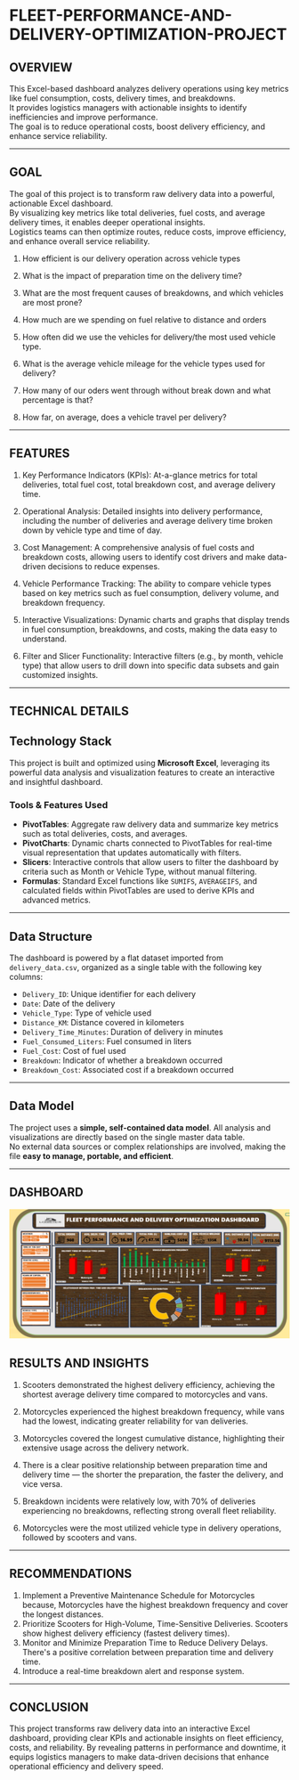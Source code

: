 # FLEET-PERFORMANCE-AND-DELIVERY-OPTIMIZATION-PROJECT

## OVERVIEW
This Excel-based dashboard analyzes delivery operations using key metrics like fuel consumption, costs, delivery times, and breakdowns.  
It provides logistics managers with actionable insights to identify inefficiencies and improve performance.  
The goal is to reduce operational costs, boost delivery efficiency, and enhance service reliability.

---

## GOAL

The goal of this project is to transform raw delivery data into a powerful, actionable Excel dashboard.  
By visualizing key metrics like total deliveries, fuel costs, and average delivery times, it enables deeper operational insights.  
Logistics teams can then optimize routes, reduce costs, improve efficiency, and enhance overall service reliability.

1. How efficient is our delivery operation across vehicle types
   
3. What is the impact of preparation time on the delivery time?
   
4. What are the most frequent causes of breakdowns, and which vehicles are most prone?
   
5. How much are we spending on fuel relative to distance and orders
   
6. How often did we use the vehicles for delivery/the most used vehicle type.
			
7. What is the average vehicle mileage for the vehicle types used for delivery?										
										
8. How many of our oders went through without break down and what percentage is that?										
										
9. How far, on average, does a vehicle travel per delivery?

---

## FEATURES

1. Key Performance Indicators (KPIs): At-a-glance metrics for total deliveries, total fuel cost, total breakdown cost, and average delivery time.

2. Operational Analysis: Detailed insights into delivery performance, including the number of deliveries and average delivery time broken down by vehicle type and time of day.

3. Cost Management: A comprehensive analysis of fuel costs and breakdown costs, allowing users to identify cost drivers and make data-driven decisions to reduce expenses.

4. Vehicle Performance Tracking: The ability to compare vehicle types based on key metrics such as fuel consumption, delivery volume, and breakdown frequency.

5. Interactive Visualizations: Dynamic charts and graphs that display trends in fuel consumption, breakdowns, and costs, making the data easy to understand.

6. Filter and Slicer Functionality: Interactive filters (e.g., by month, vehicle type) that allow users to drill down into specific data subsets and gain customized insights.

---

## TECHNICAL DETAILS

## Technology Stack

This project is built and optimized using **Microsoft Excel**, leveraging its powerful data analysis and visualization features to create an interactive and insightful dashboard.

### Tools & Features Used

- **PivotTables**: Aggregate raw delivery data and summarize key metrics such as total deliveries, costs, and averages.
- **PivotCharts**: Dynamic charts connected to PivotTables for real-time visual representation that updates automatically with filters.
- **Slicers**: Interactive controls that allow users to filter the dashboard by criteria such as Month or Vehicle Type, without manual filtering.
- **Formulas**: Standard Excel functions like `SUMIFS`, `AVERAGEIFS`, and calculated fields within PivotTables are used to derive KPIs and advanced metrics.

---

## Data Structure

The dashboard is powered by a flat dataset imported from `delivery_data.csv`, organized as a single table with the following key columns:

- `Delivery_ID`: Unique identifier for each delivery  
- `Date`: Date of the delivery  
- `Vehicle_Type`: Type of vehicle used  
- `Distance_KM`: Distance covered in kilometers  
- `Delivery_Time_Minutes`: Duration of delivery in minutes  
- `Fuel_Consumed_Liters`: Fuel consumed in liters  
- `Fuel_Cost`: Cost of fuel used  
- `Breakdown`: Indicator of whether a breakdown occurred  
- `Breakdown_Cost`: Associated cost if a breakdown occurred  

---

## Data Model

The project uses a **simple, self-contained data model**. All analysis and visualizations are directly based on the single master data table.  
No external data sources or complex relationships are involved, making the file **easy to manage, portable, and efficient**.

---

## DASHBOARD

![DASHBOARD](https://github.com/isaacquayson/FLEET-PERFORMANCE-AND-DELIVERY-OPTIMIZATION-PROJECT/blob/main/Screenshot%202025-08-07%20210041.png)

## RESULTS AND INSIGHTS

1. Scooters demonstrated the highest delivery efficiency, achieving the shortest average delivery time compared to motorcycles and vans.
   
3.	Motorcycles experienced the highest breakdown frequency, while vans had the lowest, indicating greater reliability for van deliveries.
   
5.	Motorcycles covered the longest cumulative distance, highlighting their extensive usage across the delivery network.
   
7.	There is a clear positive relationship between preparation time and delivery time — the shorter the preparation, the faster the delivery, and vice versa.
   
9.	Breakdown incidents were relatively low, with 70% of deliveries experiencing no breakdowns, reflecting strong overall fleet reliability.
    
11.	Motorcycles were the most utilized vehicle type in delivery operations, followed by scooters and vans.

---

## RECOMMENDATIONS

1. Implement a Preventive Maintenance Schedule for Motorcycles because, Motorcycles have the highest breakdown frequency and cover the longest distances.																			
2. Prioritize Scooters for High-Volume, Time-Sensitive Deliveries. Scooters show highest delivery efficiency (fastest delivery times).																			
3. Monitor and Minimize Preparation Time to Reduce Delivery Delays. There's a positive correlation between preparation time and delivery time.																			
4. Introduce a real-time breakdown alert and response system.																			

---

## CONCLUSION
This project transforms raw delivery data into an interactive Excel dashboard, providing clear KPIs and actionable insights on 
fleet efficiency, costs, and reliability. By revealing patterns in performance and downtime, 
it equips logistics managers to make data-driven decisions that enhance operational efficiency and delivery speed.






